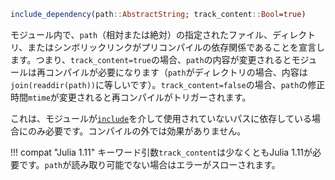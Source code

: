 ```julia
include_dependency(path::AbstractString; track_content::Bool=true)
```

モジュール内で、`path`（相対または絶対）の指定されたファイル、ディレクトリ、またはシンボリックリンクがプリコンパイルの依存関係であることを宣言します。つまり、`track_content=true`の場合、`path`の内容が変更されるとモジュールは再コンパイルが必要になります（`path`がディレクトリの場合、内容は`join(readdir(path))`に等しいです）。`track_content=false`の場合、`path`の修正時間`mtime`が変更されると再コンパイルがトリガーされます。

これは、モジュールが[`include`](@ref)を介して使用されていないパスに依存している場合にのみ必要です。コンパイルの外では効果がありません。

!!! compat "Julia 1.11"
    キーワード引数`track_content`は少なくともJulia 1.11が必要です。`path`が読み取り可能でない場合はエラーがスローされます。

